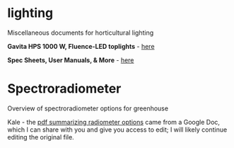 # lighting
Miscellaneous documents for horticultural lighting

**Gavita HPS 1000 W, Fluence-LED toplights** - [here](https://github.com/ahanes3/lighting/blob/main/docs/Fluence_Gavita_Specs.pdf) 

**Spec Sheets, User Manuals, & More** - [here](https://github.com/ahanes3/lighting/tree/main/docs)

# Spectroradiometer 

Overview of spectroradiometer options for greenhouse  

Kale - the [pdf summarizing radiometer options](https://github.com/ahanes3/lighting/blob/main/spectrometer/Spectrometers%20for%20Greenhouse%20Applications%20(v01).pdf) came from a Google Doc, which I can share with you and give you access to edit; I will likely continue editing the original file.
